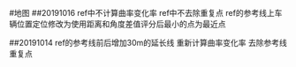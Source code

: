 #地图
##20191016
ref中不计算曲率变化率
ref中不去除重复点
ref的参考线上车辆位置定位修改为使用距离和角度差值评分后最小的点为最近点

##20191014
ref的参考线前后增加30m的延长线
重新计算曲率变化率
去除参考线重复点



